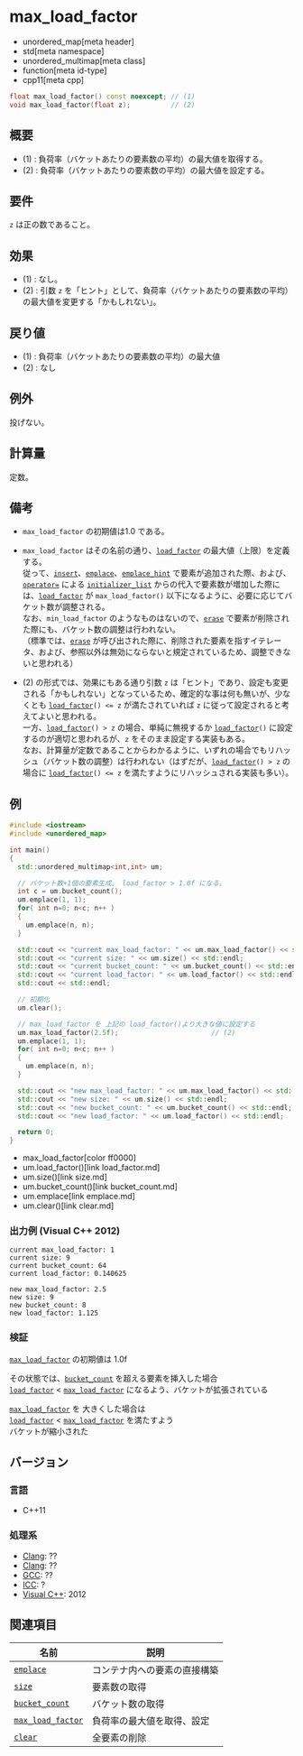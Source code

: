 # max_load_factor
* unordered_map[meta header]
* std[meta namespace]
* unordered_multimap[meta class]
* function[meta id-type]
* cpp11[meta cpp]

```cpp
float max_load_factor() const noexcept; // (1)
void max_load_factor(float z);          // (2)
```

## 概要
- (1) : 負荷率（バケットあたりの要素数の平均）の最大値を取得する。
- (2) : 負荷率（バケットあたりの要素数の平均）の最大値を設定する。


## 要件
`z` は正の数であること。


## 効果
- (1) : なし。
- (2) : 引数 `z` を「ヒント」として、負荷率（バケットあたりの要素数の平均）の最大値を変更する「かもしれない」。


## 戻り値
- (1) : 負荷率（バケットあたりの要素数の平均）の最大値
- (2) : なし

## 例外
投げない。


## 計算量
定数。


## 備考
- `max_load_factor` の初期値は1.0 である。

- `max_load_factor` はその名前の通り、[`load_factor`](load_factor.md) の最大値（上限）を定義する。  
	従って、[`insert`](insert.md)、[`emplace`](emplace.md)、[`emplace_hint`](emplace_hint.md) で要素が追加された際、および、[`operator=`](op_assign.md) による [`initializer_list`](/reference/initializer_list/initializer_list.md) からの代入で要素数が増加した際には、[`load_factor`](load_factor.md) が `max_load_factor()` 以下になるように、必要に応じてバケット数が調整される。  
	なお、`min_load_factor` のようなものはないので、[`erase`](erase.md) で要素が削除された際にも、バケット数の調整は行われない。  
	（標準では、[`erase`](erase.md) が呼び出された際に、削除された要素を指すイテレータ、および、参照以外は無効にならないと規定されているため、調整できないと思われる）

- (2) の形式では、効果にもある通り引数 `z` は「ヒント」であり、設定も変更される「かもしれない」となっているため、確定的な事は何も無いが、少なくとも [`load_factor`](load_factor.md)`() <= z` が満たされていれば `z` に従って設定されると考えてよいと思われる。  
	一方、[`load_factor`](load_factor.md)`() > z` の場合、単純に無視するか [`load_factor`](load_factor.md)`()` に設定するのが適切と思われるが、`z` をそのまま設定する実装もある。  
	なお、計算量が定数であることからわかるように、いずれの場合でもリハッシュ（バケット数の調整）は行われない（はずだが、[`load_factor`](load_factor.md)`() > z` の場合に [`load_factor`](load_factor.md)`() <= z` を満たすようにリハッシュされる実装も多い）。


## 例
```cpp example
#include <iostream>
#include <unordered_map>

int main()
{
  std::unordered_multimap<int,int> um;

  // バケット数+1個の要素生成。 load_factor > 1.0f になる。
  int c = um.bucket_count();
  um.emplace(1, 1);
  for( int n=0; n<c; n++ )
  {
    um.emplace(n, n);
  }

  std::cout << "current max_load_factor: " << um.max_load_factor() << std::endl;   // (1)
  std::cout << "current size: " << um.size() << std::endl;
  std::cout << "current bucket_count: " << um.bucket_count() << std::endl;
  std::cout << "current load_factor: " << um.load_factor() << std::endl;
  std::cout << std::endl;

  // 初期化
  um.clear();

  // max_load_factor を 上記の load_factor()より大きな値に設定する
  um.max_load_factor(2.5f);                       // (2)
  um.emplace(1, 1);
  for( int n=0; n<c; n++ )
  {
    um.emplace(n, n);
  }

  std::cout << "new max_load_factor: " << um.max_load_factor() << std::endl;
  std::cout << "new size: " << um.size() << std::endl;
  std::cout << "new bucket_count: " << um.bucket_count() << std::endl;
  std::cout << "new load_factor: " << um.load_factor() << std::endl;

  return 0;
}
```
* max_load_factor[color ff0000]
* um.load_factor()[link load_factor.md]
* um.size()[link size.md]
* um.bucket_count()[link bucket_count.md]
* um.emplace[link emplace.md]
* um.clear()[link clear.md]

### 出力例 (Visual C++ 2012)
```
current max_load_factor: 1
current size: 9
current bucket_count: 64
current load_factor: 0.140625

new max_load_factor: 2.5
new size: 9
new bucket_count: 8
new load_factor: 1.125
```

### 検証
[`max_load_factor`](max_load_factor.md) の初期値は 1.0f  

その状態では、[`bucket_count`](bucket_count.md) を超える要素を挿入した場合   
[`load_factor`](load_factor.md) < [`max_load_factor`](max_load_factor.md) になるよう、バケットが拡張されている  

[`max_load_factor`](max_load_factor.md) を 大きくした場合は  
[`load_factor`](load_factor.md) < [`max_load_factor`](max_load_factor.md) を満たすよう  
バケットが縮小された



## バージョン
### 言語
- C++11

### 処理系
- [Clang](/implementation.md#clang): ??
- [Clang](/implementation.md#clang): ??
- [GCC](/implementation.md#gcc): ??
- [ICC](/implementation.md#icc): ?
- [Visual C++](/implementation.md#visual_cpp): 2012

## 関連項目

| 名前 | 説明 |
|---------------------------------------|------------|
| [`emplace`](emplace.md) | コンテナ内への要素の直接構築 |
| [`size`](size.md) | 要素数の取得 |
| [`bucket_count`](bucket_count.md) | バケット数の取得 |
| [`max_load_factor`](max_load_factor.md) | 負荷率の最大値を取得、設定 |
| [`clear`](clear.md) | 全要素の削除 |

